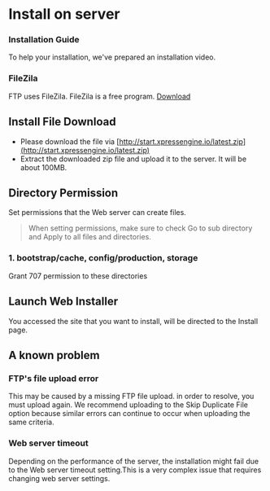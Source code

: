 # Install on server

### Installation Guide

To help your installation, we've prepared an installation video. 

### FileZila

FTP uses FileZila. FileZila is a free program. [Download](https://filezilla-project.org/download.php?type=client)

## Install File Download

* Please download the file via [http://start.xpressengine.io/latest.zip](http://start.xpressengine.io/latest.zip)
* Extract the downloaded zip file and upload it to the server. It will be about 100MB.

## Directory Permission

Set permissions that the Web server can create files.

> When setting permissions, make sure to check Go to sub directory and Apply to all files and directories.

### 1. bootstrap/cache, config/production, storage

Grant 707 permission to these directories

## Launch Web Installer

You accessed the site that you want to install, will be directed to the Install page.

## A known problem

### FTP's file upload error

This may be caused by a missing FTP file upload. in order to resolve, you must upload again. We recommend uploading to the Skip Duplicate File option because similar errors can continue to occur when uploading the same criteria.

### Web server timeout

Depending on the performance of the server, the installation might fail due to the Web server timeout setting.This is a very complex issue that requires changing web server settings.

